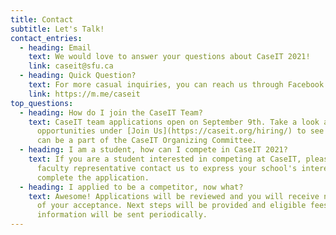 ```yaml
---
title: Contact
subtitle: Let's Talk!
contact_entries:
  - heading: Email
    text: We would love to answer your questions about CaseIT 2021!
    link: caseit@sfu.ca
  - heading: Quick Question?
    text: For more casual inquiries, you can reach us through Facebook or Instagram
    link: https://m.me/caseit
top_questions:
  - heading: How do I join the CaseIT Team?
    text: CaseIT team applications open on September 9th. Take a look at our
      opportunities under [Join Us](https://caseit.org/hiring/) to see how you
      can be a part of the CaseIT Organizing Committee.
  - heading: I am a student, how can I compete in CaseIT 2021?
    text: If you are a student interested in competing at CaseIT, please have a
      faculty representative contact us to express your school's interest and
      complete the application.
  - heading: I applied to be a competitor, now what?
    text: Awesome! Applications will be reviewed and you will receive notification
      of your acceptance. Next steps will be provided and eligible fees and
      information will be sent periodically.
---
```

